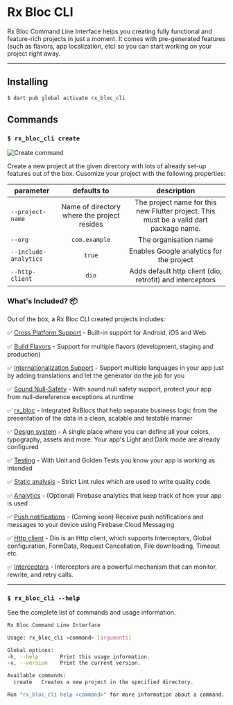 # Rx Bloc CLI

Rx Bloc Command Line Interface helps you creating fully functional and feature-rich projects in just a moment. It comes with pre-generated features (such as flavors, app localization, etc) so you can start working on your project right away.

---

## Installing

```sh
$ dart pub global activate rx_bloc_cli
```

## Commands

### `$ rx_bloc_cli create`

![Create command][create_command_gif_lnk]

Create a new project at the given directory with lots of already set-up features out of the box. Cusomize your project with the following properties:

|  parameter |defaults to | description |
| ------------ | :------------: | :------------: |
|  `--project-name`  | Name of directory where the project resides  | The project name for this new Flutter project. This must be a valid dart package name. |
|  `--org` | `com.example` | The organisation name |
|  `--include-analytics` |`true` | Enables Google analytics for the project |
|  `--http-client` |`dio` | Adds default http client (dio, retrofit) and interceptors |


### What's Included? 📦

Out of the box, a Rx Bloc CLI created projects includes:

✅ [Cross Platform Support][cross_platform_support_lnk] - Built-in support for Android, iOS and Web

✅ [Build Flavors][flutter_flavors_lnk] - Support for multiple flavors (development, staging and production)

✅ [Internationalization Support][localization_lnk] - Support multiple languages in your app just by adding translations and let the generator do the job for you

✅ [Sound Null-Safety][null_safety_lnk] - With sound null safety support, protect your app from null-dereference exceptions at runtime

✅ [rx_bloc][rx_bloc_lnk] - Integrated RxBlocs that help separate business logic from the presentation of the data in a clean, scalable and testable manner

✅ [Design system][design_system_lnk] - A single place where you can define all your colors, typography, assets and more. Your app's Light and Dark mode are already configured

✅ [Testing][testing_lnk] - With Unit and Golden Tests you know your app is working as intended

✅ [Static analysis][static_analysis_lnk] - Strict Lint rules which are used to write quality code

✅ [Analytics][firebase_analytics_lnk] - (Optional) Firebase analytics that keep track of how your app is used

✅ [Push notifications][push_notifications_lnk] - (Coming soon) Receive push notifications and messages to your device using Firebase Cloud Messaging

✅ [Http client][dio_http_client_lnk] - Dio is an Http client, which supports Interceptors, Global configuration, FormData, Request Cancellation, File downloading, Timeout etc.

✅ [Interceptors][interceptors_lnk] - Interceptors are a powerful mechanism that can monitor, rewrite, and retry calls.

---

### `$ rx_bloc_cli --help`

See the complete list of commands and usage information.

```sh
Rx Bloc Command Line Interface

Usage: rx_bloc_cli <command> [arguments]

Global options:
-h, --help       Print this usage information.
-v, --version    Print the current version.

Available commands:
  create   Creates a new project in the specified directory.

Run "rx_bloc_cli help <command>" for more information about a command.
```

[null_safety_lnk]: https://dart.dev/null-safety
[localization_lnk]: https://flutter.dev/docs/development/accessibility-and-localization/internationalization
[cross_platform_support_lnk]: https://flutter.dev/docs/development/tools/sdk/release-notes/supported-platforms
[flutter_flavors_lnk]: https://flutter.dev/docs/deployment/flavors
[rx_bloc_lnk]: https://pub.dev/packages/rx_bloc
[design_system_lnk]: https://uxdesign.cc/everything-you-need-to-know-about-design-systems-54b109851969
[testing_lnk]: https://flutter.dev/docs/testing
[static_analysis_lnk]: https://dart.dev/guides/language/analysis-options
[firebase_analytics_lnk]: https://pub.dev/packages/firebase_analytics
[push_notifications_lnk]: https://firebase.google.com/products/cloud-messaging/
[create_command_gif_lnk]: https://raw.githubusercontent.com/Prime-Holding/rx_bloc/develop/packages/rx_bloc_cli/doc/assets/rx_bloc_cli_create.gif
[dio_http_client_lnk]: https://pub.dev/packages/dio
[interceptors_lnk]: https://pub.dev/documentation/dio/latest/dio/Interceptor-class.html
